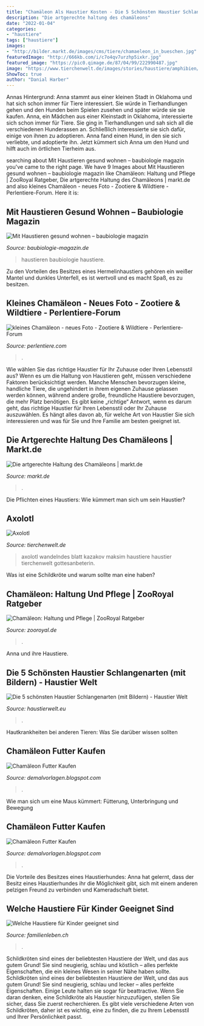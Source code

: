 ```yaml
---
title: "Chamäleon Als Haustier Kosten - Die 5 Schönsten Haustier Schlangenarten (mit Bildern)"
description: "Die artgerechte haltung des chamäleons"
date: "2022-01-04"
categories:
- "haustiere"
tags: ["haustiere"]
images:
- "http://bilder.markt.de/images/cms/tiere/chamaeleon_in_bueschen.jpg"
featuredImage: "http://666kb.com/i/c7o4qv7urzhp5ixkr.jpg"
featured_image: "https://pic0.qimage.de/87/04/99/222990487.jpg"
image: "https://www.tierchenwelt.de/images/stories/haustiere/amphibien/axolotl_haustier_l.jpg"
ShowToc: true
author: "Danial Harber"
---
```



Annas Hintergrund: Anna stammt aus einer kleinen Stadt in Oklahoma und hat sich schon immer für Tiere interessiert. Sie würde in Tierhandlungen gehen und den Hunden beim Spielen zusehen und später würde sie sie kaufen.
Anna, ein Mädchen aus einer Kleinstadt in Oklahoma, interessierte sich schon immer für Tiere. Sie ging in Tierhandlungen und sah sich all die verschiedenen Hunderassen an. Schließlich interessierte sie sich dafür, einige von ihnen zu adoptieren. Anna fand einen Hund, in den sie sich verliebte, und adoptierte ihn. Jetzt kümmert sich Anna um den Hund und hilft auch im örtlichen Tierheim aus.

	

		
searching about Mit Haustieren gesund wohnen – baubiologie magazin you've came to the right page. We have 9 Images about Mit Haustieren gesund wohnen – baubiologie magazin like Chamäleon: Haltung und Pflege | ZooRoyal Ratgeber, Die artgerechte Haltung des Chamäleons | markt.de and also kleines Chamäleon - neues Foto - Zootiere &amp; Wildtiere - Perlentiere-Forum. Here it is:
		
    
## Mit Haustieren Gesund Wohnen – Baubiologie Magazin

<img loading=lazy src="https://baubiologie-magazin.de/site/wp-content/uploads/haustiere-hero.jpg" onerror="this.onerror=null;this.src='https://tse3.mm.bing.net/th?id=OIP.o85-LRYi7uh1LRoQdnW8EgHaEK&amp;pid=15.1';" alt="Mit Haustieren gesund wohnen – baubiologie magazin">

_Source: baubiologie-magazin.de_

>haustieren baubiologie haustiere. 

	

Zu den Vorteilen des Besitzes eines Hermelinhaustiers gehören ein weißer Mantel und dunkles Unterfell, es ist wertvoll und es macht Spaß, es zu besitzen.

    
## Kleines Chamäleon - Neues Foto - Zootiere &amp; Wildtiere - Perlentiere-Forum

<img loading=lazy src="http://666kb.com/i/c7o4qv7urzhp5ixkr.jpg" onerror="this.onerror=null;this.src='https://tse1.mm.bing.net/th?id=OIP.5oGn6Yn3-yzJNE5k-SWJlAHaFj&amp;pid=15.1';" alt="kleines Chamäleon - neues Foto - Zootiere &amp; Wildtiere - Perlentiere-Forum">

_Source: perlentiere.com_

>. 

	

Wie wählen Sie das richtige Haustier für Ihr Zuhause oder Ihren Lebensstil aus?
Wenn es um die Haltung von Haustieren geht, müssen verschiedene Faktoren berücksichtigt werden. Manche Menschen bevorzugen kleine, handliche Tiere, die ungehindert in ihrem eigenen Zuhause gelassen werden können, während andere große, freundliche Haustiere bevorzugen, die mehr Platz benötigen. Es gibt keine „richtige“ Antwort, wenn es darum geht, das richtige Haustier für Ihren Lebensstil oder Ihr Zuhause auszuwählen. Es hängt alles davon ab, für welche Art von Haustier Sie sich interessieren und was für Sie und Ihre Familie am besten geeignet ist.

    
## Die Artgerechte Haltung Des Chamäleons | Markt.de

<img loading=lazy src="http://bilder.markt.de/images/cms/tiere/chamaeleon_in_bueschen.jpg" onerror="this.onerror=null;this.src='https://tse1.mm.bing.net/th?id=OIP.SVeDCm6chej-_D4oSuByhAHaE6&amp;pid=15.1';" alt="Die artgerechte Haltung des Chamäleons | markt.de">

_Source: markt.de_

>. 

	

Die Pflichten eines Haustiers: Wie kümmert man sich um sein Haustier?

    
## Axolotl

<img loading=lazy src="https://www.tierchenwelt.de/images/stories/haustiere/amphibien/axolotl_haustier_l.jpg" onerror="this.onerror=null;this.src='https://tse2.mm.bing.net/th?id=OIP.xueUdJfvSzyHO6bqZ06m1wHaE8&amp;pid=15.1';" alt="Axolotl">

_Source: tierchenwelt.de_

>axolotl wandelndes blatt kazakov maksim haustiere haustier tierchenwelt gottesanbeterin. 

	

Was ist eine Schildkröte und warum sollte man eine haben?

    
## Chamäleon: Haltung Und Pflege | ZooRoyal Ratgeber

<img loading=lazy src="https://www.zooroyal.de/magazin/wp-content/uploads/2016/01/Chamäleon-760x570.jpg" onerror="this.onerror=null;this.src='https://tse3.mm.bing.net/th?id=OIP.8t1nnuva1lor5gaJLGrI9wHaFj&amp;pid=15.1';" alt="Chamäleon: Haltung und Pflege | ZooRoyal Ratgeber">

_Source: zooroyal.de_

>. 

	

Anna und ihre Haustiere.

    
## Die 5 Schönsten Haustier Schlangenarten (mit Bildern) - Haustier Welt

<img loading=lazy src="https://haustierwelt.eu/wp-content/uploads/2020/01/schlange-im-pullover.png" onerror="this.onerror=null;this.src='https://tse4.mm.bing.net/th?id=OIP.CN2GDTAiMnDLyLOjcBvcpAHaEJ&amp;pid=15.1';" alt="Die 5 schönsten Haustier Schlangenarten (mit Bildern) - Haustier Welt">

_Source: haustierwelt.eu_

>. 

	

Hautkrankheiten bei anderen Tieren: Was Sie darüber wissen sollten

    
## Chamäleon Futter Kaufen

<img loading=lazy src="https://pic0.qimage.de/87/04/99/222990487.jpg" onerror="this.onerror=null;this.src='https://tse4.mm.bing.net/th?id=OIP.XdR8P_7Oz9uszSe2QS-34wHaEL&amp;pid=15.1';" alt="Chamäleon Futter Kaufen">

_Source: demalvorlagen.blogspot.com_

>. 

	

Wie man sich um eine Maus kümmert: Fütterung, Unterbringung und Bewegung

    
## Chamäleon Futter Kaufen

<img loading=lazy src="https://www.augsburger-allgemeine.de/img/migration/crop6494846/0749564817-cv16_9-w940/Chamaeleons-sind-anspruchsvolle-Einzelgaenger.jpg" onerror="this.onerror=null;this.src='https://tse3.mm.bing.net/th?id=OIP.FzfEWJXvO7zoq85fWva0awHaEK&amp;pid=15.1';" alt="Chamäleon Futter Kaufen">

_Source: demalvorlagen.blogspot.com_

>. 

	

Die Vorteile des Besitzes eines Haustierhundes: Anna hat gelernt, dass der Besitz eines Haustierhundes ihr die Möglichkeit gibt, sich mit einem anderen pelzigen Freund zu verbinden und Kameradschaft bietet.

    
## Welche Haustiere Für Kinder Geeignet Sind

<img loading=lazy src="https://www.familienleben.ch/images/Haustier-fuer-Kinder-1024.jpg" onerror="this.onerror=null;this.src='https://tse1.mm.bing.net/th?id=OIP.Wh_M8Prw9qbdXQDByV0TUwHaDe&amp;pid=15.1';" alt="Welche Haustiere für Kinder geeignet sind">

_Source: familienleben.ch_

>. 

	

Schildkröten sind eines der beliebtesten Haustiere der Welt, und das aus gutem Grund! Sie sind neugierig, schlau und köstlich – alles perfekte Eigenschaften, die ein kleines Wesen in seiner Nähe haben sollte.
Schildkröten sind eines der beliebtesten Haustiere der Welt, und das aus gutem Grund! Sie sind neugierig, schlau und lecker – alles perfekte Eigenschaften. Einige Leute halten sie sogar für beattractive. Wenn Sie daran denken, eine Schildkröte als Haustier hinzuzufügen, stellen Sie sicher, dass Sie zuerst recherchieren. Es gibt viele verschiedene Arten von Schildkröten, daher ist es wichtig, eine zu finden, die zu Ihrem Lebensstil und Ihrer Persönlichkeit passt.

